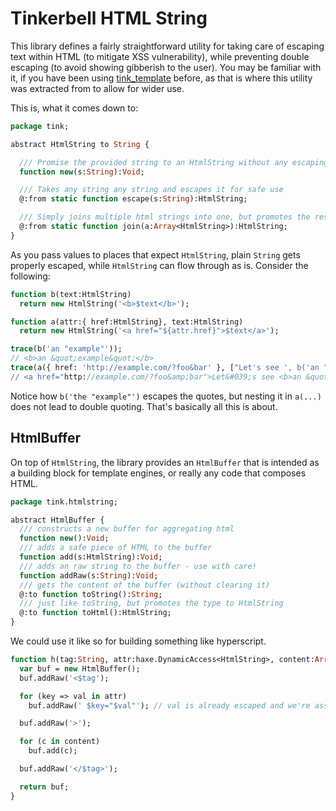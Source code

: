 # Tinkerbell HTML String

This library defines a fairly straightforward utility for taking care of escaping text within HTML (to mitigate XSS vulnerability), while preventing double escaping (to avoid showing gibberish to the user). You may be familiar with it, if you have been using [tink_template](https://github.com/haxetink/tink_template) before, as that is where this utility was extracted from to allow for wider use.

This is, what it comes down to:

```haxe
package tink;

abstract HtmlString to String {

  /// Promise the provided string to an HtmlString without any escaping. Use this only on trusted markup.
  function new(s:String):Void;

  /// Takes any string any string and escapes it for safe use
  @:from static function escape(s:String):HtmlString;

  /// Simply joins multiple html strings into one, but promotes the result to an HtmlString again
  @:from static function join(a:Array<HtmlString>):HtmlString;
}
```

As you pass values to places that expect `HtmlString`, plain `String` gets properly escaped, while `HtmlString` can flow through as is. Consider the following:

```haxe
function b(text:HtmlString)
  return new HtmlString('<b>$text</b>');

function a(attr:{ href:HtmlString}, text:HtmlString)
  return new HtmlString('<a href="${attr.href}">$text</a>');

trace(b('an "example"'));
// <b>an &quot;example&quot;</b>
trace(a({ href: 'http://example.com/?foo&bar' }, ["Let's see ', b('an "example"')]));
// <a href="http://example.com/?foo&amp;bar">Let&#039;s see <b>an &quot;example&quot;</b></a>
```

Notice how `b('the "example"')` escapes the quotes, but nesting it in `a(...)` does not lead to double quoting. That's basically all this is about.

## HtmlBuffer

On top of `HtmlString`, the library provides an `HtmlBuffer` that is intended as a building block for template engines, or really any code that composes HTML.

```haxe
package tink.htmlstring;

abstract HtmlBuffer {
  /// constructs a new buffer for aggregating html
  function new():Void;
  /// adds a safe piece of HTML to the buffer
  function add(s:HtmlString):Void;
  /// adds an raw string to the buffer - use with care!
  function addRaw(s:String):Void;
  /// gets the content of the buffer (without clearing it)
  @:to function toString():String;
  /// just like toString, but promotes the type to HtmlString
  @:to function toHtml():HtmlString;
}
```

We could use it like so for building something like hyperscript.

```haxe
function h(tag:String, attr:haxe.DynamicAccess<HtmlString>, content:Array<HtmlString>):HtmlString {
  var buf = new HtmlBuffer();
  buf.addRaw('<$tag');

  for (key => val in attr)
    buf.addRaw(' $key="$val"'); // val is already escaped and we're assuming that key doesn't need escaping, because it comes from our code

  buf.addRaw('>');

  for (c in content)
    buf.add(c);

  buf.addRaw('</$tag>');

  return buf;
}
```